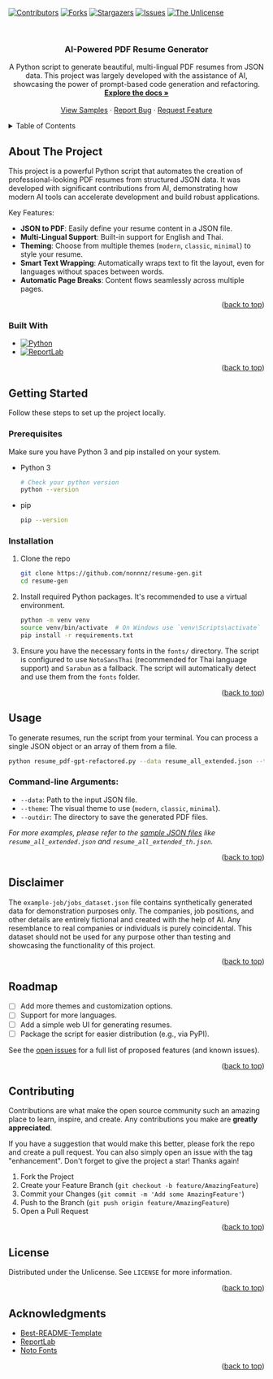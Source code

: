 <!-- Improved compatibility of back to top link: See: https://github.com/othneildrew/Best-README-Template/pull/73 -->

<a id="readme-top"></a>

<!-- PROJECT SHIELDS -->

[![Contributors][contributors-shield]][contributors-url]
[![Forks][forks-shield]][forks-url]
[![Stargazers][stars-shield]][stars-url]
[![Issues][issues-shield]][issues-url]
[![The Unlicense][license-shield]][license-url]

<!-- PROJECT LOGO -->
<br />
<div align="center">
<!--   <a href="https://github.com/nonnnz/resume-gen">
    <img src="images/logo.png" alt="Logo" width="80" height="80">
  </a> -->

<h3 align="center">AI-Powered PDF Resume Generator</h3>

  <p align="center">
    A Python script to generate beautiful, multi-lingual PDF resumes from JSON data. This project was largely developed with the assistance of AI, showcasing the power of prompt-based code generation and refactoring.
    <br />
    <a href="https://github.com/nonnnz/resume-gen"><strong>Explore the docs »</strong></a>
    <br />
    <br />
    <a href="https://github.com/nonnnz/resume-gen/tree/main/resume">View Samples</a>
    &middot;
    <a href="https://github.com/nonnnz/resume-gen/issues/new?labels=bug&template=bug-report---.md">Report Bug</a>
    &middot;
    <a href="https://github.com/nonnnz/resume-gen/issues/new?labels=enhancement&template=feature-request---.md">Request Feature</a>
  </p>
</div>

<!-- TABLE OF CONTENTS -->
<details>
  <summary>Table of Contents</summary>
  <ol>
    <li>
      <a href="#about-the-project">About The Project</a>
      <ul>
        <li><a href="#built-with">Built With</a></li>
      </ul>
    </li>
    <li>
      <a href="#getting-started">Getting Started</a>
      <ul>
        <li><a href="#prerequisites">Prerequisites</a></li>
        <li><a href="#installation">Installation</a></li>
      </ul>
    </li>
    <li><a href="#usage">Usage</a></li>
    <li><a href="#disclaimer">Disclaimer</a></li>
    <li><a href="#roadmap">Roadmap</a></li>
    <li><a href="#contributing">Contributing</a></li>
    <li><a href="#license">License</a></li>
    <li><a href="#contact">Contact</a></li>
    <li><a href="#acknowledgments">Acknowledgments</a></li>
  </ol>
</details>

<!-- ABOUT THE PROJECT -->

## About The Project

This project is a powerful Python script that automates the creation of professional-looking PDF resumes from structured JSON data. It was developed with significant contributions from AI, demonstrating how modern AI tools can accelerate development and build robust applications.

Key Features:

- **JSON to PDF**: Easily define your resume content in a JSON file.
- **Multi-Lingual Support**: Built-in support for English and Thai.
- **Theming**: Choose from multiple themes (`modern`, `classic`, `minimal`) to style your resume.
- **Smart Text Wrapping**: Automatically wraps text to fit the layout, even for languages without spaces between words.
- **Automatic Page Breaks**: Content flows seamlessly across multiple pages.

<p align="right">(<a href="#readme-top">back to top</a>)</p>

### Built With

- [![Python][Python-shield]][Python-url]
- [![ReportLab][ReportLab-shield]][ReportLab-url]

<p align="right">(<a href="#readme-top">back to top</a>)</p>

<!-- GETTING STARTED -->

## Getting Started

Follow these steps to set up the project locally.

### Prerequisites

Make sure you have Python 3 and pip installed on your system.

- Python 3
  ```sh
  # Check your python version
  python --version
  ```
- pip
  ```sh
  pip --version
  ```

### Installation

1.  Clone the repo
    ```sh
    git clone https://github.com/nonnnz/resume-gen.git
    cd resume-gen
    ```
2.  Install required Python packages. It's recommended to use a virtual environment.
    ```sh
    python -m venv venv
    source venv/bin/activate  # On Windows use `venv\Scripts\activate`
    pip install -r requirements.txt
    ```
3.  Ensure you have the necessary fonts in the `fonts/` directory. The script is configured to use `NotoSansThai` (recommended for Thai language support) and `Sarabun` as a fallback. The script will automatically detect and use them from the `fonts` folder.

<p align="right">(<a href="#readme-top">back to top</a>)</p>

<!-- USAGE EXAMPLES -->

## Usage

To generate resumes, run the script from your terminal. You can process a single JSON object or an array of them from a file.

```sh
python resume_pdf-gpt-refactored.py --data resume_all_extended.json --theme modern --outdir resume
```

### Command-line Arguments:

- `--data`: Path to the input JSON file.
- `--theme`: The visual theme to use (`modern`, `classic`, `minimal`).
- `--outdir`: The directory to save the generated PDF files.

_For more examples, please refer to the [sample JSON files](https://github.com/nonnnz/resume-gen) like `resume_all_extended.json` and `resume_all_extended_th.json`._

<p align="right">(<a href="#readme-top">back to top</a>)</p>

<!-- DISCLAIMER -->
## Disclaimer

The `example-job/jobs_dataset.json` file contains synthetically generated data for demonstration purposes only. The companies, job positions, and other details are entirely fictional and created with the help of AI. Any resemblance to real companies or individuals is purely coincidental. This dataset should not be used for any purpose other than testing and showcasing the functionality of this project.

<p align="right">(<a href="#readme-top">back to top</a>)</p>

<!-- ROADMAP -->

## Roadmap

- [ ] Add more themes and customization options.
- [ ] Support for more languages.
- [ ] Add a simple web UI for generating resumes.
- [ ] Package the script for easier distribution (e.g., via PyPI).

See the [open issues](https://github.com/nonnnz/resume-gen/issues) for a full list of proposed features (and known issues).

<p align="right">(<a href="#readme-top">back to top</a>)</p>

<!-- CONTRIBUTING -->

## Contributing

Contributions are what make the open source community such an amazing place to learn, inspire, and create. Any contributions you make are **greatly appreciated**.

If you have a suggestion that would make this better, please fork the repo and create a pull request. You can also simply open an issue with the tag "enhancement".
Don't forget to give the project a star! Thanks again!

1.  Fork the Project
2.  Create your Feature Branch (`git checkout -b feature/AmazingFeature`)
3.  Commit your Changes (`git commit -m 'Add some AmazingFeature'`)
4.  Push to the Branch (`git push origin feature/AmazingFeature`)
5.  Open a Pull Request

<p align="right">(<a href="#readme-top">back to top</a>)</p>

<!-- LICENSE -->

## License

Distributed under the Unlicense. See `LICENSE` for more information.

<p align="right">(<a href="#readme-top">back to top</a>)</p>

<!-- ACKNOWLEDGMENTS -->

## Acknowledgments

- [Best-README-Template](https://github.com/othneildrew/Best-README-Template)
- [ReportLab](https://www.reportlab.com/)
- [Noto Fonts](https://fonts.google.com/noto)

<p align="right">(<a href="#readme-top">back to top</a>)</p>

<!-- MARKDOWN LINKS & IMAGES -->

[contributors-shield]: https://img.shields.io/github/contributors/nonnnz/resume-gen.svg?style=for-the-badge
[contributors-url]: https://github.com/nonnnz/resume-gen/graphs/contributors
[forks-shield]: https://img.shields.io/github/forks/nonnnz/resume-gen.svg?style=for-the-badge
[forks-url]: https://github.com/nonnnz/resume-gen/network/members
[stars-shield]: https://img.shields.io/github/stars/nonnnz/resume-gen.svg?style=for-the-badge
[stars-url]: https://github.com/nonnnz/resume-gen/stargazers
[issues-shield]: https://img.shields.io/github/issues/nonnnz/resume-gen.svg?style=for-the-badge
[issues-url]: https://github.com/nonnnz/resume-gen/issues
[license-shield]: https://img.shields.io/github/license/nonnnz/resume-gen.svg?style=for-the-badge
[license-url]: https://github.com/nonnnz/resume-gen/blob/main/LICENSE
[product-screenshot]: images/screenshot.png
[Python-shield]: https://img.shields.io/badge/Python-3776AB?style=for-the-badge&logo=python&logoColor=white
[Python-url]: https://www.python.org/
[ReportLab-shield]: https://img.shields.io/badge/ReportLab-A40000?style=for-the-badge&logo=reportlab&logoColor=white
[ReportLab-url]: https://www.reportlab.com/
